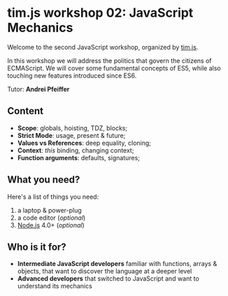 # tim.js workshop 02: JavaScript Mechanics

Welcome to the second JavaScript workshop, organized by [tim.js][timjs].

In this workshop we will address the politics that govern the citizens of ECMAScript. We will cover some fundamental concepts of ES5, while also touching new features introduced since ES6.

Tutor: __Andrei Pfeiffer__

## Content

- __Scope__: globals, hoisting, TDZ, blocks;
- __Strict Mode__: usage, present & future;
- __Values vs References__: deep equality, cloning;
- __Context__: _this_ binding, changing context;
- __Function arguments__: defaults, signatures;

## What you need?

Here's a list of things you need:

1. a laptop & power-plug
2. a code editor (_optional_)
3. [Node.js][download_node] 4.0+ (_optional_)

## Who is it for?

- __Intermediate JavaScript developers__ familiar with functions, arrays & objects, that want to discover the language at a deeper level
- __Advanced developers__ that switched to JavaScript and want to understand its mechanics

## Setup

Here are the steps you can follow to setup the workshop project skeleton.
All these commands need to be run from the command line (shell/terminal):
* iTerm on MacOSX
* cmd/GitBash on Windows
* any terminal on Linux.

### 1. Create project folder

First, you need to create a new folder somewhere on your computer:

```
mkdir [PROJECT_NAME]
cd [PROJECT_NAME]

// or create a new "project folder" and navigate to it using your favourite file system tool
```

### 2. Clone project skeleton

Second, you need to clone this repository. You can do it in multiple ways:

__a) with git:__
```
git clone https://github.com/andreipfeiffer/timjs-workshop-02-javascript-mechanics.git ./
```

NOTE: if you have a GitHub account, you can fork this repo, so you can commit your personal changes.

__b) without git:__

__[Download][download_repo]__ this repo and unzip it in your PROJECT_NAME folder.

[download_repo]: https://github.com/andreipfeiffer/timjs-workshop-02-javascript-mechanics/archive/master.zip
[download_node]: https://nodejs.org/en/download/
[timjs]: http://timjs.ro
